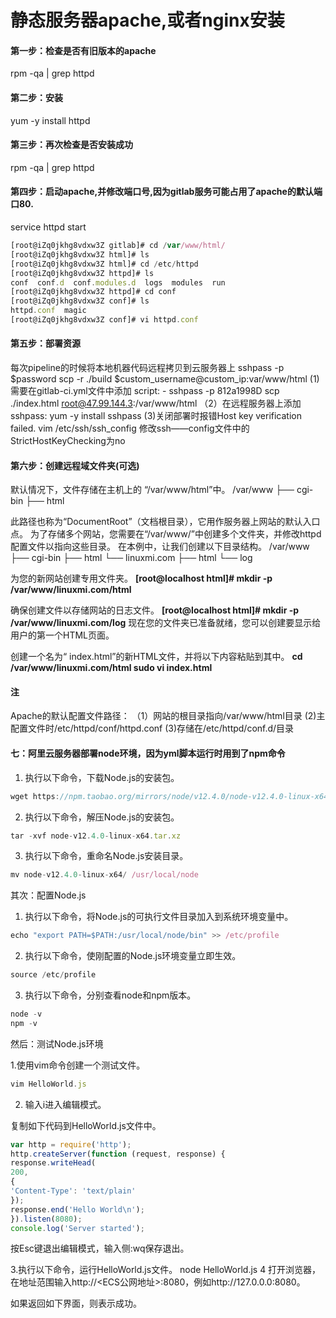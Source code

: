 # 静态服务器apache,或者nginx安装
#### 第一步：检查是否有旧版本的apache
rpm -qa | grep httpd 
#### 第二步：安装
yum -y install httpd
#### 第三步：再次检查是否安装成功
rpm -qa | grep httpd
#### 第四步：启动apache,并修改端口号,因为gitlab服务可能占用了apache的默认端口80.
service httpd start
```js
[root@iZq0jkhg8vdxw3Z gitlab]# cd /var/www/html/
[root@iZq0jkhg8vdxw3Z html]# ls
[root@iZq0jkhg8vdxw3Z html]# cd /etc/httpd
[root@iZq0jkhg8vdxw3Z httpd]# ls
conf  conf.d  conf.modules.d  logs  modules  run
[root@iZq0jkhg8vdxw3Z httpd]# cd conf
[root@iZq0jkhg8vdxw3Z conf]# ls
httpd.conf  magic
[root@iZq0jkhg8vdxw3Z conf]# vi httpd.conf
```
#### 第五步：部署资源
每次pipeline的时候将本地机器代码远程拷贝到云服务器上
sshpass -p $password scp -r ./build $custom_username@custom_ip:var/www/html
(1)需要在gitlab-ci.yml文件中添加
  script: 
    - sshpass -p 812a1998D scp ./index.html root@47.99.144.3:/var/www/html
（2）在远程服务器上添加sshpass:
  yum -y install sshpass
(3)关闭部署时报错Host key verification failed.
vim /etc/ssh/ssh_config
修改ssh——config文件中的 StrictHostKeyChecking为no
#### 第六步：创建远程域文件夹(可选)
默认情况下，文件存储在主机上的 “/var/www/html”中。
/var/www
├── cgi-bin
├── html

此路径也称为“DocumentRoot”（文档根目录），它用作服务器上网站的默认入口点。
为了存储多个网站，您需要在“/var/www/”中创建多个文件夹，并修改httpd配置文件以指向这些目录。
在本例中，让我们创建以下目录结构。
/var/www
├── cgi-bin
├── html
└── linuxmi.com
    ├── html
    └── log

为您的新网站创建专用文件夹。
**[root@localhost html]# mkdir -p /var/www/linuxmi.com/html**

确保创建文件以存储网站的日志文件。
**[root@localhost html]# mkdir -p /var/www/linuxmi.com/log**
现在您的文件夹已准备就绪，您可以创建要显示给用户的第一个HTML页面。

创建一个名为“ index.html”的新HTML文件，并将以下内容粘贴到其中。
**cd /var/www/linuxmi.com/html sudo vi index.html**

#### 注
Apache的默认配置文件路径：
（1）网站的根目录指向/var/www/html目录
(2)主配置文件时/etc/httpd/conf/httpd.conf
(3)存储在/etc/httpd/conf.d/目录
#### 七：阿里云服务器部署node环境，因为yml脚本运行时用到了npm命令
1. 执行以下命令，下载Node.js的安装包。
```js
wget https://npm.taobao.org/mirrors/node/v12.4.0/node-v12.4.0-linux-x64.tar.xz
```
2. 执行以下命令，解压Node.js的安装包。
```js
tar -xvf node-v12.4.0-linux-x64.tar.xz
```
3. 执行以下命令，重命名Node.js安装目录。
```js
mv node-v12.4.0-linux-x64/ /usr/local/node
```

其次：配置Node.js

1. 执行以下命令，将Node.js的可执行文件目录加入到系统环境变量中。
```js
echo "export PATH=$PATH:/usr/local/node/bin" >> /etc/profile
```
2. 执行以下命令，使刚配置的Node.js环境变量立即生效。
```js
source /etc/profile
```
3. 执行以下命令，分别查看node和npm版本。
```js
node -v
npm -v
```

然后：测试Node.js环境

1.使用vim命令创建一个测试文件。
```js
vim HelloWorld.js
```
2. 输入i进入编辑模式。

复制如下代码到HelloWorld.js文件中。
```js
var http = require('http');
http.createServer(function (request, response) {
response.writeHead(
200,
{
'Content-Type': 'text/plain'
});
response.end('Hello World\n');
}).listen(8080);
console.log('Server started');
```
按Esc键退出编辑模式，输入侧:wq保存退出。

3.执行以下命令，运行HelloWorld.js文件。
node HelloWorld.js
4 打开浏览器，在地址范围输入http://<ECS公网地址>:8080，例如http://127.0.0.0:8080。

如果返回如下界面，则表示成功。